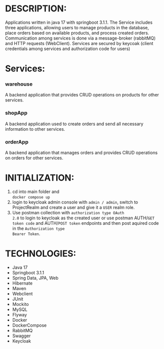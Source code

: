 # DESCRIPTION:
Applications written in java 17 with springboot 3.1.1. 
The Service includes three applications, allowing users to manage products in the database, place orders based on available products, and process created orders. <br> 
Communication among services is done via a message-broker (rabbitMQ) and HTTP requests (WebClient). Services are secured by keycoak (client credentials among services and authorization code for users)

# Services:
 ### warehouse 
 A backend application that provides CRUD operations on products for other services.
 ### shopApp
 A backend application used to create orders and send all necessary information to other services.
 ### orderApp
 A backend application that manages orders and provides CRUD operations on orders for other services.

# INITIALIZATION:
  1. cd into main folder and <br>
  <code>docker compose up</code>
  2. login to keycloak admin console with <code>admin / admin</code>, switch to ProjectRealm and create a user and give it a <code>USER</code> realm role.
  3. Use postman collection with <code>authorization type OAuth 2.0</code> to login to keycloak as the created user or use postman AUTH/<code>GET token code</code> and AUTH/<code>POST token</code> endpoints and then post aquired code in the <code>Authorization type Bearer Token</code>.

# TECHNOLOGIES:
- Java 17
- Springboot 3.1.1
- Spring Data, JPA, Web
- Hibernate
- Maven
- Webclient
- JUnit
- Mockito
- MySQL
- Flyway
- Docker
- DockerCompose
- RabbitMQ
- Swagger
- Keycloak
